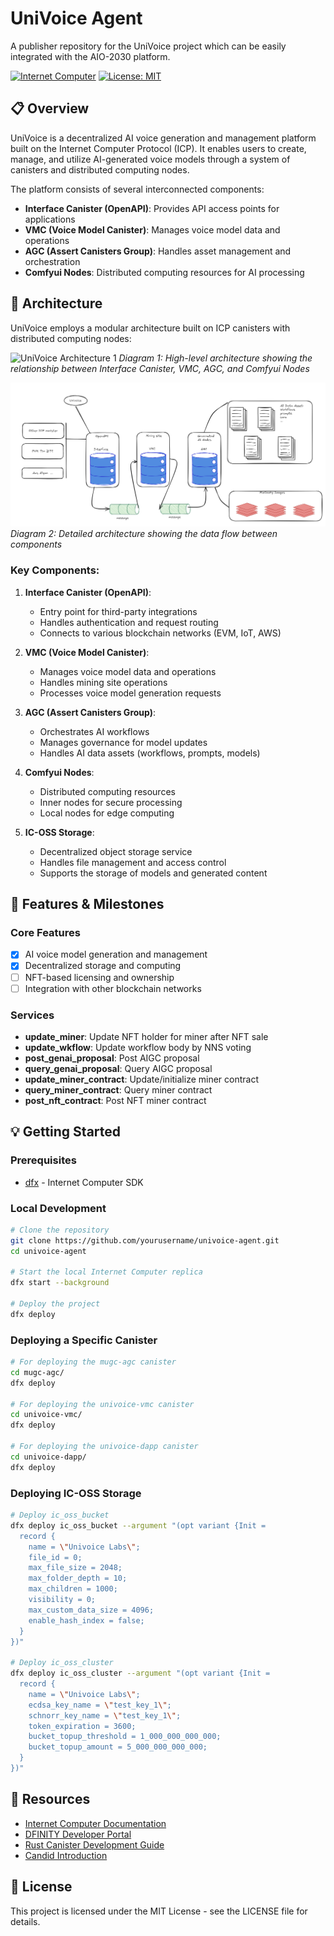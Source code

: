 # UniVoice Agent

A publisher repository for the UniVoice project which can be easily integrated with the AIO-2030 platform.

[![Internet Computer](https://img.shields.io/badge/Internet%20Computer-5f17ef?style=for-the-badge&logo=dfinity&logoColor=white)](https://internetcomputer.org/)
[![License: MIT](https://img.shields.io/badge/License-MIT-yellow.svg)](https://opensource.org/licenses/MIT)

## 📋 Overview

UniVoice is a decentralized AI voice generation and management platform built on the Internet Computer Protocol (ICP). It enables users to create, manage, and utilize AI-generated voice models through a system of canisters and distributed computing nodes.

The platform consists of several interconnected components:
- **Interface Canister (OpenAPI)**: Provides API access points for applications
- **VMC (Voice Model Canister)**: Manages voice model data and operations
- **AGC (Assert Canisters Group)**: Handles asset management and orchestration
- **Comfyui Nodes**: Distributed computing resources for AI processing

## 📐 Architecture

UniVoice employs a modular architecture built on ICP canisters with distributed computing nodes:

![UniVoice Architecture 1](docs/images/architecture1.png)
*Diagram 1: High-level architecture showing the relationship between Interface Canister, VMC, AGC, and Comfyui Nodes*

![UniVoice Architecture 2](docs/images/architecture2.png)
*Diagram 2: Detailed architecture showing the data flow between components*

### Key Components:

1. **Interface Canister (OpenAPI)**: 
   - Entry point for third-party integrations
   - Handles authentication and request routing
   - Connects to various blockchain networks (EVM, IoT, AWS)

2. **VMC (Voice Model Canister)**:
   - Manages voice model data and operations
   - Handles mining site operations
   - Processes voice model generation requests

3. **AGC (Assert Canisters Group)**:
   - Orchestrates AI workflows
   - Manages governance for model updates
   - Handles AI data assets (workflows, prompts, models)

4. **Comfyui Nodes**:
   - Distributed computing resources
   - Inner nodes for secure processing
   - Local nodes for edge computing

5. **IC-OSS Storage**:
   - Decentralized object storage service
   - Handles file management and access control
   - Supports the storage of models and generated content

## 🚧 Features & Milestones

### Core Features
- [x] AI voice model generation and management
- [x] Decentralized storage and computing
- [ ] NFT-based licensing and ownership
- [ ] Integration with other blockchain networks

### Services
- **update_miner**: Update NFT holder for miner after NFT sale
- **update_wkflow**: Update workflow body by NNS voting
- **post_genai_proposal**: Post AIGC proposal
- **query_genai_proposal**: Query AIGC proposal
- **update_miner_contract**: Update/initialize miner contract
- **query_miner_contract**: Query miner contract
- **post_nft_contract**: Post NFT miner contract

## 💡 Getting Started

### Prerequisites
- [dfx](https://internetcomputer.org/docs/current/developer-docs/setup/install) - Internet Computer SDK

### Local Development

```bash
# Clone the repository
git clone https://github.com/yourusername/univoice-agent.git
cd univoice-agent

# Start the local Internet Computer replica
dfx start --background

# Deploy the project
dfx deploy
```

### Deploying a Specific Canister

```bash
# For deploying the mugc-agc canister
cd mugc-agc/
dfx deploy

# For deploying the univoice-vmc canister
cd univoice-vmc/
dfx deploy

# For deploying the univoice-dapp canister
cd univoice-dapp/
dfx deploy
```

### Deploying IC-OSS Storage

```bash
# Deploy ic_oss_bucket
dfx deploy ic_oss_bucket --argument "(opt variant {Init =
  record {
    name = \"Univoice Labs\";
    file_id = 0;
    max_file_size = 2048;
    max_folder_depth = 10;
    max_children = 1000;
    visibility = 0;
    max_custom_data_size = 4096;
    enable_hash_index = false;
  }
})"

# Deploy ic_oss_cluster
dfx deploy ic_oss_cluster --argument "(opt variant {Init =
  record {
    name = \"Univoice Labs\";
    ecdsa_key_name = \"test_key_1\";
    schnorr_key_name = \"test_key_1\";
    token_expiration = 3600;
    bucket_topup_threshold = 1_000_000_000_000;
    bucket_topup_amount = 5_000_000_000_000;
  }
})"
```

## 🔗 Resources

- [Internet Computer Documentation](https://internetcomputer.org/docs)
- [DFINITY Developer Portal](https://sdk.dfinity.org)
- [Rust Canister Development Guide](https://internetcomputer.org/docs/current/developer-docs/backend/rust/)
- [Candid Introduction](https://internetcomputer.org/docs/current/developer-docs/backend/candid/)

## 📄 License

This project is licensed under the MIT License - see the LICENSE file for details.

